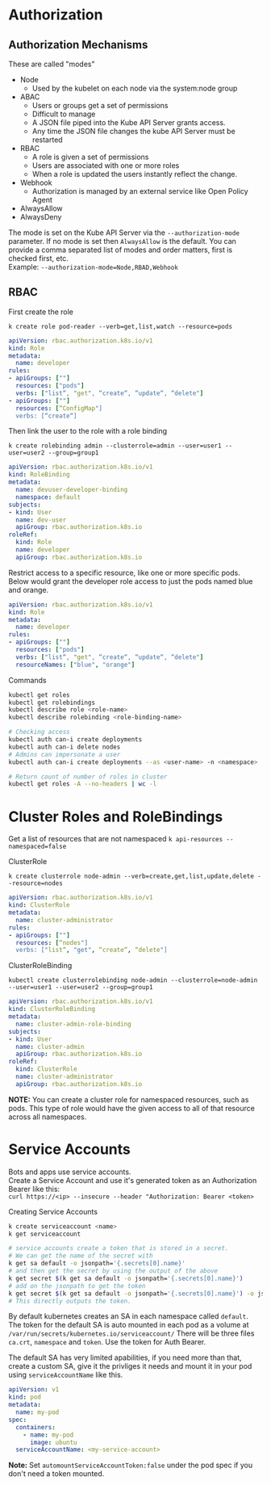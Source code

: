 # Authorization

## Authorization Mechanisms 

These are called "modes"
- Node
  - Used by the kubelet on each node via the system:node group
- ABAC
  - Users or groups get a set of permissions
  - Difficult to manage
  - A JSON file piped into the Kube API Server grants access.  
  - Any time the JSON file changes the kube API Server must be restarted
- RBAC
  - A role is given a set of permissions
  - Users are associated with one or more roles
  - When a role is updated the users instantly reflect the change.
- Webhook
  - Authorization is managed by an external service like Open Policy Agent
- AlwaysAllow
- AlwaysDeny

The mode is set on the Kube API Server via the `--authorization-mode` parameter.  If no mode is set then `AlwaysAllow` is the default.  You can provide a comma separated list of modes and order matters, first is checked first, etc.  
Example: `--authorization-mode=Node,RBAD,Webhook`

## RBAC

First create the role

`k create role pod-reader --verb=get,list,watch --resource=pods`

```yaml
apiVersion: rbac.authorization.k8s.io/v1
kind: Role
metadata:
  name: developer
rules:
- apiGroups: [""] 
  resources: ["pods"]
  verbs: ["list“, "get", “create“, “update“, “delete"]
- apiGroups: [""] 
  resources: [“ConfigMap"]
  verbs: [“create“]
```

Then link the user to the role with a role binding

`k create rolebinding admin --clusterrole=admin --user=user1 --user=user2 --group=group1`

```yaml
apiVersion: rbac.authorization.k8s.io/v1
kind: RoleBinding
metadata:
  name: devuser-developer-binding
  namespace: default
subjects:
- kind: User
  name: dev-user
  apiGroup: rbac.authorization.k8s.io
roleRef:
  kind: Role
  name: developer
  apiGroup: rbac.authorization.k8s.io
```

Restrict access to a specific resource, like one or more specific pods.  
Below would grant the developer role access to just the pods named blue and orange.

```yaml
apiVersion: rbac.authorization.k8s.io/v1
kind: Role
metadata:
  name: developer
rules:
- apiGroups: [""] 
  resources: ["pods"]
  verbs: ["list“, "get", “create“, “update“, “delete"]
  resourceNames: ["blue", "orange"]
```

Commands
```bash
kubectl get roles
kubectl get rolebindings
kubectl describe role <role-name>
kubectl describe rolebinding <role-binding-name>

# Checking access
kubectl auth can-i create deployments
kubectl auth can-i delete nodes
# Admins can impersonate a user
kubectl auth can-i create deployments --as <user-name> -n <namespace>

# Return count of number of roles in cluster
kubectl get roles -A --no-headers | wc -l
```

# Cluster Roles and RoleBindings

Get a list of resources that are not namespaced
`k api-resources --namespaced=false`

ClusterRole

`k create clusterrole node-admin --verb=create,get,list,update,delete --resource=nodes`


```yaml
apiVersion: rbac.authorization.k8s.io/v1
kind: ClusterRole
metadata:
  name: cluster-administrator
rules:
- apiGroups: [""] 
  resources: [“nodes"]
  verbs: ["list“, "get", “create“, “delete"]
```

ClusterRoleBinding

`kubectl create clusterrolebinding node-admin --clusterrole=node-admin --user=user1 --user=user2 --group=group1`

```yaml
apiVersion: rbac.authorization.k8s.io/v1
kind: ClusterRoleBinding
metadata:
  name: cluster-admin-role-binding
subjects:
- kind: User
  name: cluster-admin
  apiGroup: rbac.authorization.k8s.io
roleRef:
  kind: ClusterRole
  name: cluster-administrator
  apiGroup: rbac.authorization.k8s.io
```

**NOTE:** You can create a cluster role for namespaced resources, such as pods.  This type of role would have the given access to all of that resource across all namespaces.

# Service Accounts

Bots and apps use service accounts.  
Create a Service Account and use it's generated token as an Authorization Bearer like this:  
`curl https://<ip> --insecure --header "Authorization: Bearer <token>`

Creating Service Accounts
```bash
k create serviceaccount <name>
k get serviceaccount

# service accounts create a token that is stored in a secret.
# We can get the name of the secret with
k get sa default -o jsonpath='{.secrets[0].name}'
# and then get the secret by using the output of the above
k get secret $(k get sa default -o jsonpath='{.secrets[0].name}')
# add on the jsonpath to get the token
k get secret $(k get sa default -o jsonpath='{.secrets[0].name}') -o jsonpath='{.data.token}' | base64 -d
# This directly outputs the token.
```

By default kubernetes creates an SA in each namespace called `default`.  The token for the default SA is auto mounted in each pod as a volume at `/var/run/secrets/kubernetes.io/serviceaccount/`  There will be three files `ca.crt`, `namespace` and `token`.  Use the token for Auth Bearer.

The default SA has very limited apabilities, if you need more than that, create a custom SA, give it the privliges it needs and mount it in your pod using `serviceAccountName` like this.

```yaml
apiVersion: v1
kind: pod
metadata:
  name: my-pod
spec:
  containers: 
    - name: my-pod
      image: ubuntu
  serviceAccountName: <my-service-account>
```

**Note:** Set `automountServiceAccountToken:false` under the pod spec if you don't need a token mounted.



